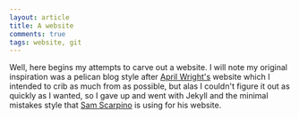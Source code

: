 ```yaml
---
layout: article
title: A website
comments: true
tags: website, git
---
```

Well, here begins my attempts to carve out a website. I will note my original inspiration was a pelican blog style after [April Wright's](      http://wrightaprilm.github.io/) website which I intended to crib as much from as possible, but alas I couldn't figure it out as quickly as I wanted, so I gave up and went with Jekyll and the minimal mistakes style that [Sam Scarpino](http://scarpino.github.io/) is using for his website. 

